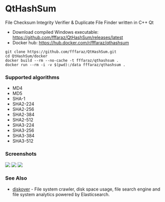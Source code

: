 QtHashSum
=========

File Checksum Integrity Verifier & Duplicate File Finder written in C++ Qt

* Download compiled Windows executable: https://github.com/fffaraz/QtHashSum/releases/latest
* Docker hub: https://hub.docker.com/r/fffaraz/qthashsum

```
git clone https://github.com/fffaraz/QtHashSum.git
cd QtHashSum/docker
docker build --rm --no-cache -t fffaraz/qthashsum .
docker run --rm -i -v $(pwd):/data fffaraz/qthashsum .
```

### Supported algorithms

* MD4
* MD5
* SHA-1
* SHA2-224
* SHA2-256
* SHA2-384
* SHA2-512
* SHA3-224
* SHA3-256
* SHA3-384
* SHA3-512

### Screenshots

![](https://github.com/fffaraz/QtHashSum/raw/master/img/sc1.png)
![](https://github.com/fffaraz/QtHashSum/raw/master/img/sc2.png)
![](https://github.com/fffaraz/QtHashSum/raw/master/img/sc3.png)

### See Also

* [diskover](https://github.com/shirosaidev/diskover) - File system crawler, disk space usage, file search engine and file system analytics powered by Elasticsearch.
